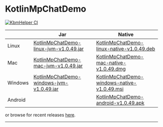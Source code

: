 # KotlinMpChatDemo

[![KbmHelper CI](https://github.com/SaschaZ/KotlinMpChatDemo/actions/workflows/main.yml/badge.svg?branch=v1.0.49)](https://github.com/SaschaZ/KotlinMpChatDemo/actions/workflows/main.yml)

|  | Jar | Native |
|---|-----|-----|
| Linux | [KotlinMpChatDemo-linux-jvm-v1.0.49.jar](https://zieger.dev/files/KbmHelper/v1.0.49/MpChatDemo-linux-jvm-v1.0.49.jar) | [KotlinMpChatDemo-linux-native-v1.0.49.deb](https://zieger.dev/files/KbmHelper/v1.0.49/MpChatDemo-linux-native-v1.0.49.deb) |
| Mac | [KotlinMpChatDemo-mac-jvm-v1.0.49.jar](https://zieger.dev/files/MpChatDemo/v1.0.49/MpChatDemo-mac-jvm-v1.0.49.jar) | [KotlinMpChatDemo-mac-native-v1.0.49.dmg](https://zieger.dev/files/MpChatDemo/v1.0.49/MpChatDemo-mac-native-v1.0.49.dmg) |
| Windows | [KotlinMpChatDemo-windows-jvm-v1.0.49.jar](https://zieger.dev/files/MpChatDemo/v1.0.49/MpChatDemo-windows-jvm-v1.0.49.jar) | [KotlinMpChatDemo-windows-native-v1.0.49.msi](https://zieger.dev/files/MpChatDemo/v1.0.49/MpChatDemo-windows-native-v1.0.49.msi) |
| Android | | [KotlinMpChatDemo-android-v1.0.49.apk](https://zieger.dev/files/MpChatDemo/v1.0.49/MpChatDemo-android-v1.0.49.apk) |

or browse for recent releases [here](https://zieger.dev/files/MpChatDemo).

---

